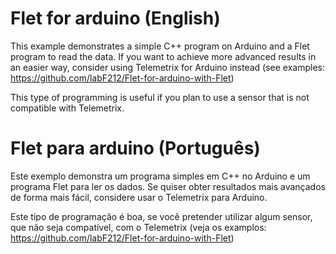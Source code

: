 # Flet for arduino (English)
This example demonstrates a simple C++ program on Arduino and a Flet program to read the data.
If you want to achieve more advanced results in an easier way, consider using Telemetrix for Arduino instead (see examples: https://github.com/labF212/Flet-for-arduino-with-Flet)

This type of programming is useful if you plan to use a sensor that is not compatible with Telemetrix.

# Flet para arduino (Português)
Este exemplo demonstra um programa simples em C++ no Arduino e um programa Flet para ler os dados.
Se quiser obter resultados mais avançados de forma mais fácil, considere usar o Telemetrix para Arduino.

Este tipo de programação é boa, se você pretender utilizar algum sensor, que não seja compatível, com o Telemetrix (veja os examplos: https://github.com/labF212/Flet-for-arduino-with-Flet)
